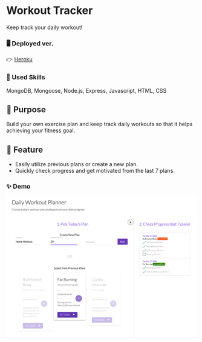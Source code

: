 # Workout Tracker

Keep track your daily workout!

### 🖥 Deployed ver.

👉 [Heroku](https://desolate-brushlands-16007.herokuapp.com/)

### 💎 Used Skills

MongoDB, Mongoose, Node.js, Express, Javascript, HTML, CSS

## 🎯 Purpose

Build your own exercise plan and keep track daily workouts so that it helps achieving your fitness goal.

## 🔑 Feature

- Easily utilize previous plans or create a new plan.
- Quickly check progress and get motivated from the last 7 plans.

### ✨ Demo

![screenshot](/demo.gif)
